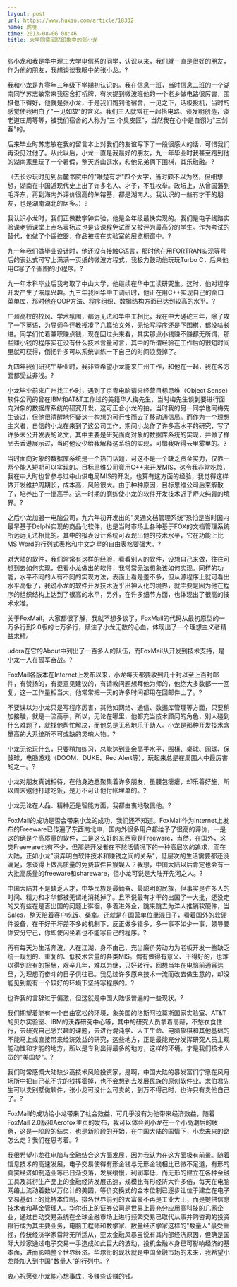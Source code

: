 ```yaml
---
layout: post
url: https://www.huxiu.com/article/18332
name: 虎嗅
time: 2013-08-06 08:46
title: 大学同窗回忆印象中的张小龙
---
```

张小龙和我是华中理工大学电信系的同学，认识以来，我们就一直是很好的朋友，作为他的朋友，我想谈谈我眼中的张小龙。?

我和小龙是九零年三年级下学期初认识的。我在信息一班，当时信息二班的一个湖南同学苏志敏常来我宿舍打桥牌，有次提到微波班他的一个老乡做电路很厉害，围棋也下得好，他就是张小龙，于是我们跑到他宿舍，一见之下，话极投机，当时的感觉使我明白了"一见如故"的含义。我们三人就常在一起搭电路、谈发明创造，谈老道庄周等等，被我们宿舍的人称为"三 个臭皮匠"，当然我在心中是自诩为"三剑客"的。

后来毕业时苏志敏在我的留言本上对我们的友谊写下了一段很感人的话，可惜我们再没见过他了。从此以后，小龙一直是我最好的朋友，九一年毕业时我甚至跑到他的湖南家里玩了一个暑假，整天游山逛水，和他兄弟俩下围棋，其乐融融。?

（去长沙玩时见到岳麓书院中的"唯楚有才"四个大字，当时颇不以为然，但细想想，湖南在中国近现代史上出了许多名人、才子，不胜枚举。政坛上，从曾国藩到毛泽东，再到海内外评价很高的朱镕基，都是湖南人。我认识的一些有才干的朋友，也是湖南湖北的居多。）?

我认识小龙时，我们正做数字钟实验，他是全年级最快实现的。我们是电子线路实验课老师课堂上点名表扬过也是该课程免试而又被评为最高分的学生。作为考试的替代，他做了个遥控器，作品被摆在实验室的展览橱窗中。?

九一年我们做毕业设计时，他还没有接触C语言，那时他在用FORTRAN实现等号后的表达式可写上满满一页纸的微波方程式，我极力鼓动他玩玩Turbo C，后来他用C写了个画图的小程序。?

九一年本科毕业后我考取了中山大学，他继续在华中工读研究生。这时，他对程序开发产生了浓厚兴趣。九三年我回华中工调研时，他正在用C++实现自己的窗口菜单库，那时他在OOP方法、程序组织、数据结构方面已达到较高的水平。?

广州高校的校风、学术氛围，都远无法和华中工相比，我在中大磋砣三年，除了攻了一下英语，为导师争评教授凑了几篇论文外，无论写程序还是下围棋，都没啥长进。同学们忙着兼职赚点钱，现在回过头来看，其实那点小钱赚不赚都无所谓，那些赚小钱的程序实在没有什么技术含量可言，其中的所谓经验在工作后的很短时间里就可获得，倒把许多可以系统训练一下自己的时间浪费掉了。

九四年我们研究生毕业时，我非常希望小龙能来广州工作，和他在一起，我在各方面都受益非浅。?

小龙毕业前来广州找工作时，遇到了京粤电脑请来经营目标思维（Object Sense）软件公司的曾在IBM和AT&T工作过的美籍华人梅先生，当时梅先生谈到要进行面向对象的数据库系统的研究开发，这可正合小龙的拍。当时我的另一同学也同梅先生谈过，但他很清醒地怀疑这一构想的可行性而去了移动通信局。而作为一个理想主义者，自信的小龙在来到了这公司工作，期间小龙作了许多高水平的研究，写了许多未公开发表的论文，其中主要是研究面向对象的数据库系统的实现，并做了样品去香港展示过，当时他没少给我解释这系统的实现，可惜我听得云里雾里的。?

当时面向对象的数据库系统是一个热门话题，可这不是一个缺乏资金实力，仅靠一两个能人短期可以实现的。目标思维公司竟用C++来开发MIS，这令我非常吃惊，我在中大时也曾参与过中山供电局MIS的开发，也算有这方面的经验，我觉得这样做开发维护周期长，成本高，风险很大。由于种种原因，目标思维公司后来解散了，培养出了一批高手。这一时期的磨练使小龙的软件开发技术近乎炉火纯青的境界。?

之后小龙加盟一电脑公司，九六年初开发出的"灵通文档管理系统"恐怕是当时国内最早基于Delphi实现的商品化软件，也是当时市场上各种基于FOX的文档管理系统所远远无法相比的。其中的报表设计系统可表现出他的技术水平，它在功能上比MS Word的行列式表格和中文之星的自由表格要强大。?

对大陆的软件，我们常常有这样的经验，看看别人的软件，设想自己来做，往往可想到去如何实现，但看小龙做出的软件，我常常无法想象该如何实现。同样的功能，水平不同的人有不同的实现方法，表面上看是差不多，但从源程序上就可看出水平高低了，我说小龙的软件开发技术近乎出神入化的境界，就主要是因为他在程序的组织结构上达到了很高的水平，另外，在许多细节方面，也体现出了很高的技术水准。

关于FoxMail，大家都很了解，我就不想多谈了，FoxMail的代码从最初原型的一万多行到2.0版的七万多行，倾注了小龙无数的心血，体现出了一个理想主义者精益求精。

udora在它的About中列出了一百多人的队伍，而FoxMail从开发到技术支持，是小龙一人在孤军奋战。?

FoxMail各版本在Internet上发布以来，小龙每天都要收到几十封以至上百封邮件，有赞扬的，有提意见建议的，有请教问题想拜他为师的，他绝大多数都一一回复，这一工作量相当大，他常常把一天的许多时间都用在回邮件上了。?

不要误以为小龙只是写程序厉害，其他如网络、通信、数据库管理等方面，只要稍加接触，就是一流高手，所以，无论在哪里，他都充当技术顾问的角色，别人碰到什么难题了，就找他帮忙解决，而他总是无私地乐于助人。小龙是那种开发技术含量高的大系统所不可或缺的灵魂人物。?

小龙无论玩什么，只要稍加练习，总能达到业余高手水平，围棋、桌球、网球、保龄球，电脑游戏（DOOM、DUKE、Red Alert等），玩起来总是在周围人中最厉害的之一。?

小龙对朋友真诚相待，在他身边总聚集着许多朋友，虽腰包瘪瘪，却乐善好施，所以周末邀他打球吃饭，是万不可让他付帐埋单的。?

小龙无论在人品、精神还是智能方面，我都由衷地敬佩他。?

FoxMail的成功是否会带来小龙的成功，我们还不知道。FoxMail作为Internet上发布的Freeware已传遍了东西南北中，国内外很多用户都给予了很高的评价，一是这的确是个高质量的软件，二是这么好的东西竟是Freeware，当然，在国外，这类Freeware也有不少，但那是开发者在不愁活情况下的一种高层次的追求，而在大陆，正如小龙"没弄明白软件技术和赚钱之间的关系"，低层次的生活需要都还没满足，怎谈得上做高质量的免费软件自娱娱人？我想，中国大陆以后肯定也会有一大批高质量的freeware和shareware，但小龙可说是大陆开先河之人。?

中国大陆并不是缺乏人才，中华民族是最勤奋、最聪明的民族，但事实是许多人的时间、精力和才华都被无谓地消耗掉了。且不说最有才干的出国了一大批，还没走的又有些在是否出国的问题上徘徊，争着进外企，跳来跳去为洋人推销软硬件，当Sales，整天陪着客户吃饭、桑拿。还就是在国营单位里混日子，看着国外的软硬件设备，在干好干坏差不多的机制下，反正做多错多，多一事不如少一事，领导要你安分守己，你即使闲坐着也不能写自己的程序。?

再有每天为生活奔波，人在江湖，身不由己，充当廉价劳动力为老板开发一些缺乏统一规划的、重复的、低技术含量的各类MIS。偶有做得有意义、干得好的，也难以得到应有的报酬，艰辛几年，难以为继，只好转行，回想当年在电脑前通宵达旦，为理想而奋斗的日子俱往已。我见过许多原来技术一流而改去做生意的，却没能见到能有一个较好的环境下坚持写程序的。?

也许我的言辞过于偏激，但这就是中国大陆很普遍的一些现状。?

我们期望着能有一个自由宽松的环境，象美国的洛斯阿拉莫斯国家实验室、AT&T的贝尔实验室、IBM的沃森研究中心等，其中的研究人员拿着高薪，不愁衣食住行，去研究自己感兴趣的课题，去进行混沌学、人工生命、电脑象棋和其他基础的不能马上或直接带来经济效益的研究，这些地方，正是最能充分发挥研究人员主观能动性和才能的地方，所以是专利出得最多的地方，这样的环境，才是我们技术人员的"美国梦"。?

我们时常感慨大陆缺少高技术风险投资家，是啊，中国大陆的暴发富们宁愿在风月场所中把自己花不完的钱挥霍掉，也不会想到去发展民族的原创软件业。求伯君先生可以卖别墅做软件，张小龙可没什么可卖的，到万不得己时，也许只有卖他自己了。?

FoxMail的成功给小龙带来了社会效益，可几乎没有为他带来经济效益，随着FoxMail 2.0版和Aerofox主页的发布，我可以体会到小龙在一个小高潮后的疲惫，这是一阶段的结束，也是新阶段的开始，在中国大陆的国情下，小龙未来的路怎么走？我们在思考着。?

我很希望小龙往电脑与金融结合这方面发展，因为我认为在这方面极有前景。随着信息技术的高速发展，电子交易使得有形金钱与无形金钱相比已微不足道，有形的真实经济如制造业等已日渐没落，发展缓慢，利润率低，而无形的建立在各种金融工具及其衍生产品上的金融经济发展迅速，规模比有形经济大许多倍，每天在电脑网络上流动着数以万亿计的美圆，等价交换式的金本位制已逐步让位于建立在电子交易基础上的比特本位制。排名世界前列的大富豪不再是工业大王，而是提供信息技术者和基金管理人。华尔街上的证券公司是世界上最充分应用高科技的几家企业，通过自动交易系统在全球金融市场上进行频繁交易已取代从事并购咨询的投资银行成为其主要业务，电脑工程师和数学家、数量经济学家这样的"数量人"最受重视，传统经济学家常常无所适从，亚太金融风暴虽说有其内部经济原因，但确是国际大炒家通过电子交易一手造成如此巨大的波动，投机金融本身已可影响经济的基本面，进而影响整个世界经济。华尔街的现状就是中国金融市场的未来，我希望小龙能加入到中国"数量人"的行列中。?

衷心祝愿张小龙能心想事成，多赚些该赚的钱。

